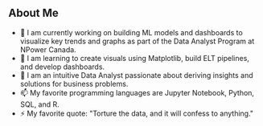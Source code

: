 <picture>

 <source media="(prefers-color-scheme: light)" srcset="D:\JDA Working Files\IMG_7194.jpg">

</picture>

## About Me

- 🔭 I am currently working on building ML models and dashboards to visualize key trends and graphs as part of the Data Analyst Program at NPower Canada.
- 🌱 I am learning to create visuals using Matplotlib, build ELT pipelines, and develop dashboards.
- 💬 I am an intuitive Data Analyst passionate about deriving insights and solutions for business problems.
- 📫 My favorite programming languages are Jupyter Notebook, Python, SQL, and R.
- ⚡ My favorite quote: "Torture the data, and it will confess to anything."
<!--
**HMomandi/HMomandi** is a ✨ _special_ ✨ repository because its `README.md` (this file) appears on your GitHub profile.



